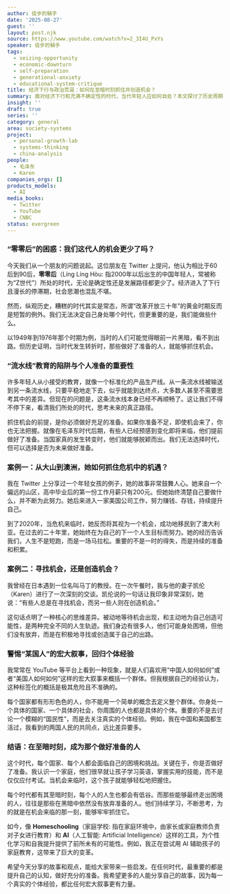 ```yaml
---
author: 徒步的騎手
date: '2025-08-27'
guest: ''
layout: post.njk
source: https://www.youtube.com/watch?v=2_3I4U_PxYs
speaker: 徒步的騎手
tags:
  - seizing-opportunity
  - economic-downturn
  - self-preparation
  - generational-anxiety
  - educational-system-critique
title: 经济下行与政治荒诞：如何在至暗时刻抓住并创造机会？
summary: 面对经济下行和充满不确定性的时代，当代年轻人应如何自处？本文探讨了历史周期中的个人选择，强调了“流水线”教育模式的失效。通过几个真实案例，文章论证了在至暗时刻做好准备不仅能抓住机会，更能创造机会，并提出主动学习和自我提升是突出重围的关键。
insight: ''
draft: true
series: ''
category: general
area: society-systems
project:
  - personal-growth-lab
  - systems-thinking
  - china-analysis
people:
  - 毛泽东
  - Karen
companies_orgs: []
products_models:
  - AI
media_books:
  - Twitter
  - YouTube
  - CNBC
status: evergreen
---
```


### “零零后”的困惑：我们这代人的机会更少了吗？

今天我们从一个朋友的问题说起。这位朋友在 Twitter 上提问，他认为相比于60后到90后，**零零后**（Líng Líng Hòu: 指2000年以后出生的中国年轻人，常被称为“Z世代”）所处的时代，无论是确定性还是发展路径都更少了。经济进入了下行且漫长的停滞期，社会思潮也混乱不堪。

然而，纵观历史，糟糕的时代其实是常态，所谓“改革开放三十年”的黄金时期反而是短暂的例外。我们无法决定自己身处哪个时代，但更重要的是，我们能做些什么。

以1949年到1976年那个时期为例，当时的人们可能觉得眼前一片黑暗，看不到出路。但历史证明，当时代发生转折时，那些做好了准备的人，就能够抓住机会。

### “流水线”教育的陷阱与个人准备的重要性

许多年轻人从小接受的教育，就像一个标准化的产品生产线。从一条流水线被输送到另一条流水线，只要平稳地走下去，似乎就能到达终点，大多数人甚至不需要思考其中的差异。但现在的问题是，这条流水线本身已经不再顺畅了。这让我们不得不停下来，看清我们所处的时代，思考未来的真正路径。

抓住机会的前提，是你必须做好充足的准备。如果你准备不足，即使机会来了，你也无法把握。就像在毛泽东时代后期，有些人已经预感到变化即将来临，他们提前做好了准备。当国家真的发生转变时，他们就能够脱颖而出。我们无法选择时代，但可以选择是否为未来做好准备。

### 案例一：从大山到澳洲，她如何抓住危机中的机遇？

我在 Twitter 上分享过一个年轻女孩的例子，她的故事非常鼓舞人心。她来自一个偏远的山区，高中毕业后的第一份工作月薪只有200元。但她始终清楚自己要做什么，并不断为此努力。她后来进入一家美国公司工作，努力赚钱、存钱，持续提升自己。

到了2020年，当危机来临时，她反而将其视为一个机会，成功地移民到了澳大利亚。在过去的二十年里，她始终在为自己的下一个人生目标而努力。她的经历告诉我们，人生不是短跑，而是一场马拉松。重要的不是一时的得失，而是持续的准备和积累。

### 案例二：寻找机会，还是创造机会？

我曾经在日本遇到一位名叫马丁的教授。在一次午餐时，我与他的妻子凯伦（Karen）进行了一次深刻的交谈。凯伦说的一句话让我印象非常深刻，她说：“有些人总是在寻找机会，而另一些人则在创造机会。”

这句话点明了一种核心的思维差异。被动地等待机会出现，和主动地为自己创造可能性，是两种完全不同的人生轨迹。我们身边有很多人，他们可能身处困境，但他们没有放弃，而是在积极地寻找或创造属于自己的出路。

### 警惕“某国人”的宏大叙事，回归个体经验

我常常在 YouTube 等平台上看到一种现象，就是人们喜欢用“中国人如何如何”或者“美国人如何如何”这样的宏大叙事来概括一个群体。但我根据自己的经验认为，这种标签化的概括是极其危险且不准确的。

每个国家都有形形色色的人，你不能用一个简单的概念去定义整个群体。你身处一个具体的国家、一个具体的社会，你周围的人也都是具体的个体。重要的不是去讨论一个模糊的“国民性”，而是去关注真实的个体经验。例如，我在中国和美国都生活过，我看到的两国人民的共同点，远比差异要多。

### 结语：在至暗时刻，成为那个做好准备的人

这个时代，每个国家、每个人都会面临自己的困境和挑战。关键在于，你是否做好了准备。我认识一个家庭，他们很早就让孩子学习英语，掌握实用的技能，而不是仅仅应付考试。当机会来临时，这个孩子就能够轻松地把握住。

每个时代都有其至暗时刻，每个人的人生也都会有低谷。而那些能够最终走出困境的人，往往是那些在黑暗中依然没有放弃准备的人。他们持续学习，不断思考，为的就是在机会来临的那一刻，能够牢牢抓住它。

如今，像 **Homeschooling**（家庭学校: 指在家庭环境中，由家长或家庭教师负责对子女进行教育）和 **AI**（人工智能: Artificial Intelligence）这样的工具，为个性化学习和自我提升提供了前所未有的可能性。例如，我正在尝试用 AI 辅助孩子的家庭教育，这带来了巨大的变革。

希望今天分享的故事和观点，能给大家带来一些启发。在任何时代，最重要的都是提升自己的认知，做好充分的准备。我希望更多的人能分享自己的故事，因为每一个真实的个体经验，都比任何宏大叙事更有力量。